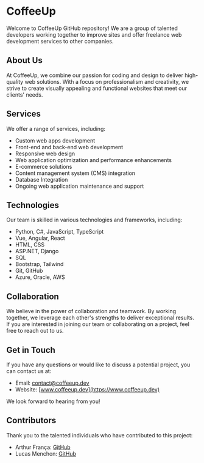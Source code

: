 # CoffeeUp

Welcome to CoffeeUp GitHub repository! We are a group of talented developers working together to improve sites and offer freelance web development services to other companies.

## About Us

At CoffeeUp, we combine our passion for coding and design to deliver high-quality web solutions. With a focus on professionalism and creativity, we strive to create visually appealing and functional websites that meet our clients' needs.

## Services

We offer a range of services, including:

- Custom web apps development
- Front-end and back-end web development
- Responsive web design
- Web application optimization and performance enhancements
- E-commerce solutions
- Content management system (CMS) integration
- Database Integration
- Ongoing web application maintenance and support

## Technologies

Our team is skilled in various technologies and frameworks, including:

- Python, C#, JavaScript, TypeScript
- Vue, Angular, React
- HTML, CSS
- ASP.NET, Django
- SQL
- Bootstrap, Tailwind
- Git, GitHub
- Azure, Oracle, AWS

## Collaboration

We believe in the power of collaboration and teamwork. By working together, we leverage each other's strengths to deliver exceptional results. If you are interested in joining our team or collaborating on a project, feel free to reach out to us.

## Get in Touch

If you have any questions or would like to discuss a potential project, you can contact us at:

- Email: [contact@coffeeup.dev](mailto:contact@coffeeup.dev)
- Website: [www.coffeeup.dev](https://www.coffeeup.dev)
<!-- - LinkedIn: [cafeinado.dev](https://www.linkedin.com/company/cafeinado.dev) -->

We look forward to hearing from you!

## Contributors

Thank you to the talented individuals who have contributed to this project:

- Arthur França: [GitHub](https://github.com/engArthurFranca)
- Lucas Menchon: [GitHub](https://github.com/lucasmenchon)
